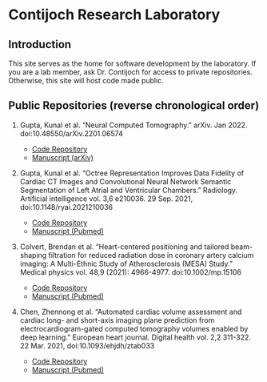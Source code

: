 # Contijoch Research Laboratory 

## Introduction
This site serves as the home for software development by the laboratory. If you are a lab member, ask Dr. Contijoch for access to private repositories. Otherwise, this site will host code made public.

## Public Repositories (reverse chronological order)

1. Gupta, Kunal et al. “Neural Computed Tomography.” arXiv. Jan 2022. doi:10.48550/arXiv.2201.06574
    - [Code Repository](https://github.com/KunalMGupta/DIFIR-CT)
    - [Manuscript (arXiv)](https://arxiv.org/abs/2201.06574)


2. Gupta, Kunal et al. “Octree Representation Improves Data Fidelity of Cardiac CT Images and Convolutional Neural Network Semantic Segmentation of Left Atrial and Ventricular Chambers.” Radiology. Artificial intelligence vol. 3,6 e210036. 29 Sep. 2021, doi:10.1148/ryai.2021210036
    - [Code Repository](https://github.com/ucsd-fcrl/med-img-octnet-adaptation)
    - [Manuscript (Pubmed)](https://pubmed.ncbi.nlm.nih.gov/34870221/)


3. Colvert, Brendan et al. “Heart-centered positioning and tailored beam-shaping filtration for reduced radiation dose in coronary artery calcium imaging: A Multi-Ethnic Study of Atherosclerosis (MESA) Study.” Medical physics vol. 48,9 (2021): 4966-4977. doi:10.1002/mp.15106
    - [Code Repository](https://github.com/ucsd-fcrl/autoseg_deploy)
    - [Manuscript (Pubmed)](https://pubmed.ncbi.nlm.nih.gov/34287949/)


4. Chen, Zhennong et al. “Automated cardiac volume assessment and cardiac long- and short-axis imaging plane prediction from electrocardiogram-gated computed tomography volumes enabled by deep learning.” European heart journal. Digital health vol. 2,2 311-322. 22 Mar. 2021, doi:10.1093/ehjdh/ztab033
    - [Code Repository](https://github.com/ucsd-fcrl/AI_chamber_segmentation_plane_re-slicing)
    - [Manuscript (Pubmed)](https://pubmed.ncbi.nlm.nih.gov/34223176/)




<!--

**Here are some ideas to get you started:**

🙋‍♀️ A short introduction - what is your organization all about?
🌈 Contribution guidelines - how can the community get involved?
👩‍💻 Useful resources - where can the community find your docs? Is there anything else the community should know?
🍿 Fun facts - what does your team eat for breakfast?
🧙 Remember, you can do mighty things with the power of [Markdown](https://docs.github.com/github/writing-on-github/getting-started-with-writing-and-formatting-on-github/basic-writing-and-formatting-syntax)
-->
